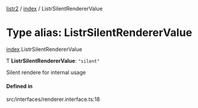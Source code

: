 [listr2](../README.md) / [index](../modules/index.md) / ListrSilentRendererValue

# Type alias: ListrSilentRendererValue

[index](../modules/index.md).ListrSilentRendererValue

Ƭ **ListrSilentRendererValue**: ``"silent"``

Silent rendere for internal usage

#### Defined in

src/interfaces/renderer.interface.ts:18
